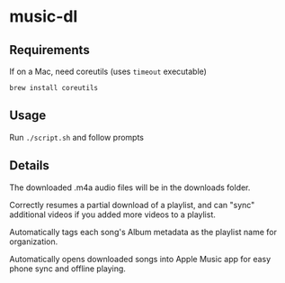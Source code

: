 # music-dl

## Requirements

If on a Mac, need coreutils (uses `timeout` executable)

`brew install coreutils`

## Usage

Run `./script.sh` and follow prompts

## Details

The downloaded .m4a audio files will be in the downloads folder. 

Correctly resumes a partial download of a playlist, and can "sync" additional videos if you added more videos to a playlist.

Automatically tags each song's Album metadata as the playlist name for organization.

Automatically opens downloaded songs into Apple Music app for easy phone sync and offline playing.